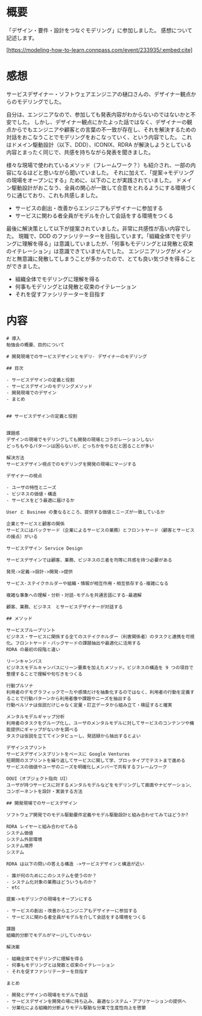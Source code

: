 # 概要

「デザイン・要件・設計をつなぐモデリング」に参加しました。
感想について記述します。

[https://modeling-how-to-learn.connpass.com/event/233935/:embed:cite]

# 感想

サービスデザイナー・ソフトウェアエンジニアの樋口さんの、デザイナー観点からのモデリングでした。

自分は、エンジニアなので、参加しても発表内容がわからないのではないかと不安でした。
しかし、デザイナー観点にかたよった話ではなく、デザイナーの観点からでもエンジニアや顧客との言葉の不一致が存在し、それを解決するための対話をおこなうことでモデリングをおこなっていく、という内容でした。
これはドメイン駆動設計（以下、DDD）、ICONIX、RDRA が解決しようとしている内容とまったく同じで、共感を持ちながら発表を聞きました。

様々な現場で使われているメソッド（フレームワーク？）も紹介され、一部の内容になるほどと思いながら聞いていました。
それに加えて、「提案->モデリングの現場をオープンにする」ために、以下のことが実践されていました。
ドメイン駆動設計がおこなう、全員の関心が一致して合意をとれるようにする環境づくりに通じており、これも共感しました。

- サービスの創出・改善からエンジニアもデザイナーに参加する
- サービスに関わる者全員がモデルを介して会話をする環境をつくる

最後に解決策として以下が提案されていました。非常に共感性が高い内容でした。
現職で、DDD のファシリテーターを目指しています。「組織全体でモデリングに理解を得る」は意識していましたが、「何事もモデリングとは発散と収束のイテレーション」は意識できていませんでした。
エンジニアリングがメインだと無意識に発散してしまうことが多かったので、とても良い気づきを得ることができました。

- 組織全体でモデリングに理解を得る
- 何事もモデリングとは発散と収束のイテレーション
- それを促すファシリテーターを目指す

# 内容

```text
# 導入
勉強会の概要、目的について

# 開発現場でのサービスデザインとモデリ- デザイナーのモデリング

## 目次

- サービスデザインの定義と役割
- サービスデザインのモデリングメソッド
- 開発現場でのデザイン
- まとめ


## サービスデザインの定義と役割


課題感
デザインの現場でモデリングしても開発の現場とコラボレーションしない
どっちもやるパターンは困らないが、どっちかをやるだと困ることが多い

解決方法
サービスデザイン視点でのモデリングを開発の現場にマージする

デザイナーの視点

- ユーザの特性とニーズ
- ビジネスの価値・構造
- サービスをどう最適に届けるか

User と Businee の重なるところ、提供する価値とニーズが一致しているか

企業とサービスと顧客の関係
サービスにはバックヤード（企業によるサービスの業務）とフロントヤード（顧客とサービスの接点）がいる

サービスデザイン Service Design

サービスデザインでは顧客、業務、ビジネスの三者を均等に共感を持つ必要がある

発見->定義->設計->開発->提供

サービス-ステイクホルダーや組織・情報が相互作用・相互依存する-複雑になる

複雑な事象への理解・分析・対話-モデルを共通言語にする-最適解

顧客、業務、ビジネス　とサービスデザイナーが対話する

## メソッド

サービスブループリント
ビジネス・サービスに関係する全てのステイクホルダー（利害関係者）のタスクと連携を可視化。フロントヤード・バックヤードの課題抽出や最適化に活用する
RDRA の最初の段階と違い

リーンキャンバス
ビジネスモデルキャンバスにリーン要素を加えたメソッド。ビジネスの構造を 9 つの項目で整理することで理解や句ぢきをつくる

行動プルソナ
利用者のデモグラフィックでーたや感情だけを抽象化するのではなく、利用者の行動を定義することで行動パターンから利用者像や課題やニーズを抽出する
行動ペルソナは仮説だけじゃなく定量・訂正データから組み立て・検証すると確実

メンタルモデルギャップ分析
利用者のタスクをグループ化し、ユーザのメンタルモデルに対してサービスのコンテンツや機能提供にギャップがないかを調べる
タスクは仮説を立ててインタビューし、発話録から抽出するとよい

デザインスプリント
サービスデザインスプリントをベースに Google Ventures
短期間のスプリントを繰り返してサービスに関して学、プロッタイプでテストまで進める
サービスの価値やユーザのニーズを明確化しメンバーで共有するフレームワーク

OOUI（オブジェクト指向 UI）
ユーザが持つサービスに対するメンタルモデルなどをモデリングして画面やナビゲーション、コンポーネントを設計・実装する方法

## 開発現場でのサービスデザイン

ソフトウェア開発でのモデル駆動要件定義やモデル駆動設計と組み合わせてみてはどうか?

RDRA レイヤーと組み合わせてみる
システム価値
システム外部環境
システム境界
システム

RDRA は以下の問いの答える構造 ->サービスデザインと構造が近い

- 誰が何のためにこのシステムを使うのか？
- システム化対象の業務はどういうものか？
- etc

提案->モデリングの現場をオープンにする

- サービスの創出・改善からエンジニアもデザイナーに参加する
- サービスに関わる者全員がモデルを介して会話をする環境をつくる

課題
組織的分断でモデルがマージしていかない

解決案

- 組織全体でモデリングに理解を得る
- 何事もモデリングとは発散と収束のイテレーション
- それを促すファシリテーターを目指す

まとめ

- 開発とデザインの現場をモデルで会話
- サービスデザインを開発の場に持ち込み、最適なシステム・アプリケーションの提供へ
- 分業化による組織的分断よりモデル駆動な分業で生産性向上を啓蒙

```
